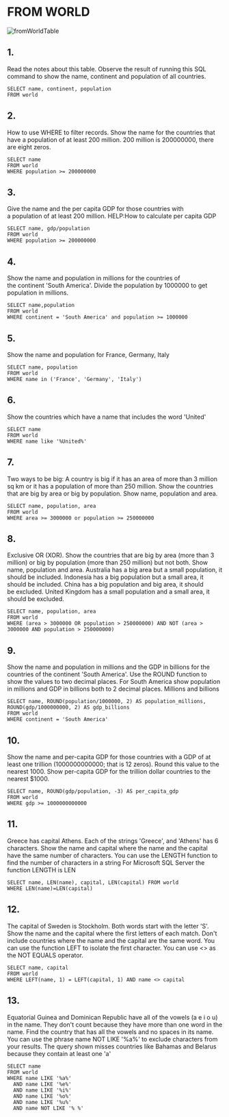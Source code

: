 # FROM WORLD
![fromWorldTable](/image/fromWorldTable.png)
## 1.
Read the notes about this table.
Observe the result of running this SQL command to show the name, continent and population of all countries.
```
SELECT name, continent, population
FROM world
```

## 2.
How to use WHERE to filter records.
Show the name for the countries that have a population of at least 200 million. 200 million is 200000000, there are eight zeros.
```
SELECT name
FROM world
WHERE population >= 200000000
```
	
## 3.
Give the name and the per capita GDP for those countries with a population of at least 200 million.
HELP:How to calculate per capita GDP
```
SELECT name, gdp/population
FROM world 
WHERE population >= 200000000
```

## 4.
Show the name and population in millions for the countries of the continent 'South America'. Divide the population by 1000000 to get population in millions.
```
SELECT name,population
FROM world
WHERE continent = 'South America' and population >= 1000000
```

## 5.
Show the name and population for France, Germany, Italy
```
SELECT name, population
FROM world 
WHERE name in ('France', 'Germany', 'Italy')
```

## 6.
Show the countries which have a name that includes the word 'United'
```
SELECT name
FROM world 
WHERE name like '%United%'
```

## 7.
Two ways to be big: A country is big if it has an area of more than 3 million sq km or it has a population of more than 250 million.
Show the countries that are big by area or big by population. Show name, population and area.
```
SELECT name, population, area
FROM world 
WHERE area >= 3000000 or population >= 250000000
```

## 8.
Exclusive OR (XOR). Show the countries that are big by area (more than 3 million) or big by population (more than 250 million) but not both. Show name, population and area.
Australia has a big area but a small population, it should be included.
Indonesia has a big population but a small area, it should be included.
China has a big population and big area, it should be excluded.
United Kingdom has a small population and a small area, it should be excluded.
```
SELECT name, population, area
FROM world 
WHERE (area > 3000000 OR population > 250000000) AND NOT (area > 3000000 AND population > 250000000)
```

## 9.
Show the name and population in millions and the GDP in billions for the countries of the continent 'South America'. Use the ROUND function to show the values to two decimal places.
For South America show population in millions and GDP in billions both to 2 decimal places.
Millions and billions
```
SELECT name, ROUND(population/1000000, 2) AS population_millions, ROUND(gdp/1000000000, 2) AS gdp_billions
FROM world
WHERE continent = 'South America'
```

## 10.
Show the name and per-capita GDP for those countries with a GDP of at least one trillion (1000000000000; that is 12 zeros). Round this value to the nearest 1000.
Show per-capita GDP for the trillion dollar countries to the nearest $1000.
```
SELECT name, ROUND(gdp/population, -3) AS per_capita_gdp
FROM world
WHERE gdp >= 1000000000000
```

## 11.
Greece has capital Athens.
Each of the strings 'Greece', and 'Athens' has 6 characters.
Show the name and capital where the name and the capital have the same number of characters.
You can use the LENGTH function to find the number of characters in a string
For Microsoft SQL Server the function LENGTH is LEN
```
SELECT name, LEN(name), capital, LEN(capital) FROM world
WHERE LEN(name)=LEN(capital)
```

## 12.
The capital of Sweden is Stockholm. Both words start with the letter 'S'.
Show the name and the capital where the first letters of each match. Don't include countries where the name and the capital are the same word.
You can use the function LEFT to isolate the first character.
You can use <> as the NOT EQUALS operator.
```
SELECT name, capital
FROM world
WHERE LEFT(name, 1) = LEFT(capital, 1) AND name <> capital
```

## 13.
Equatorial Guinea and Dominican Republic have all of the vowels (a e i o u) in the name. They don't count because they have more than one word in the name.
Find the country that has all the vowels and no spaces in its name.
You can use the phrase name NOT LIKE '%a%' to exclude characters from your results.
The query shown misses countries like Bahamas and Belarus because they contain at least one 'a'
```
SELECT name
FROM world
WHERE name LIKE '%a%'
  AND name LIKE '%e%' 
  AND name LIKE '%i%'
  AND name LIKE '%o%'
  AND name LIKE '%u%'
  AND name NOT LIKE '% %'
```